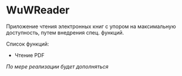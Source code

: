 # WuWReader

Приложение чтения электронных книг с упором на максимальную доступность, путем внедрения спец. функций.

Список функций:
- Чтение PDF

*По мере реализации будет дополняться*
